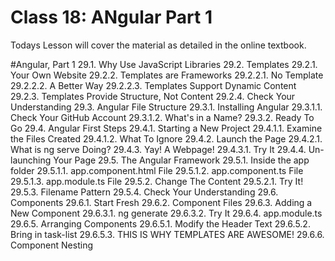 # Class 18: ANgular Part 1

Todays Lesson will cover the material as detailed in the online textbook.

#Angular, Part 1
29.1. Why Use JavaScript Libraries
29.2. Templates
29.2.1. Your Own Website
29.2.2. Templates are Frameworks
29.2.2.1. No Template
29.2.2.2. A Better Way
29.2.2.3. Templates Support Dynamic Content
29.2.3. Templates Provide Structure, Not Content
29.2.4. Check Your Understanding
29.3. Angular File Structure
29.3.1. Installing Angular
29.3.1.1. Check Your GitHub Account
29.3.1.2. What's in a Name?
29.3.2. Ready To Go
29.4. Angular First Steps
29.4.1. Starting a New Project
29.4.1.1. Examine the Files Created
29.4.1.2. What To Ignore
29.4.2. Launch the Page
29.4.2.1. What is ng serve Doing?
29.4.3. Yay! A Webpage!
29.4.3.1. Try It
29.4.4. Un-launching Your Page
29.5. The Angular Framework
29.5.1. Inside the app folder
29.5.1.1. app.component.html File
29.5.1.2. app.component.ts File
29.5.1.3. app.module.ts File
29.5.2. Change The Content
29.5.2.1. Try It!
29.5.3. Filename Pattern
29.5.4. Check Your Understanding
29.6. Components
29.6.1. Start Fresh
29.6.2. Component Files
29.6.3. Adding a New Component
29.6.3.1. ng generate
29.6.3.2. Try It
29.6.4. app.module.ts
29.6.5. Arranging Components
29.6.5.1. Modify the Header Text
29.6.5.2. Bring in task-list
29.6.5.3. THIS IS WHY TEMPLATES ARE AWESOME!
29.6.6. Component Nesting